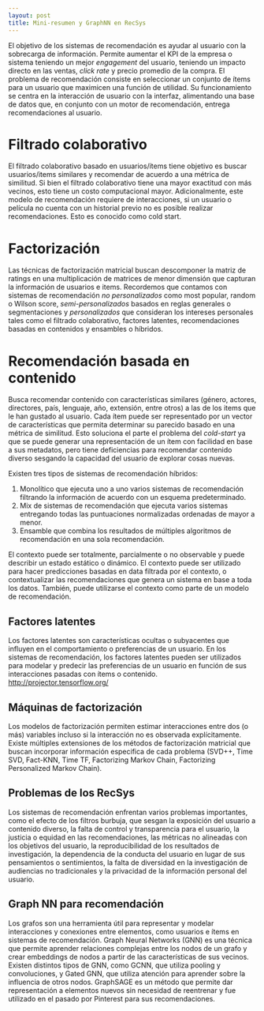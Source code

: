 ```yaml
---
layout: post
title: Mini-resumen y GraphNN en RecSys
---
```


El objetivo de los sistemas de recomendación es ayudar al usuario con la sobrecarga de información. Permite aumentar el KPI de la empresa o sistema teniendo un mejor *engagement* del usuario, teniendo un impacto directo en las ventas, *click rate* y precio promedio de la compra. El problema de recomendación consiste en seleccionar un conjunto de ítems para un usuario que maximicen una función de utilidad. Su funcionamiento se centra en la interacción de usuario con la interfaz, alimentando una base de datos que, en conjunto con un motor de recomendación, entrega recomendaciones al usuario.

# Filtrado colaborativo

El filtrado colaborativo basado en usuarios/ítems tiene objetivo es buscar usuarios/items similares y recomendar de acuerdo a una métrica de similitud. Si bien el filtrado colaborativo tiene una mayor exactitud con más vecinos, esto tiene un costo computacional mayor. Adicionalmente, este modelo de recomendación requiere de interacciones, si un usuario o película no cuenta con un historial previo no es posible realizar recomendaciones. Esto es conocido como cold start.

# Factorización

Las técnicas de factorización matricial buscan descomponer la matriz de ratings en una multiplicación de matrices de menor dimensión que capturan la información de usuarios e items. Recordemos que contamos con sistemas de recomendación *no personalizados* como most popular, random o Wilson score, *semi-personalizados* basados en reglas generales o segmentaciones y *personalizados* que consideran los intereses personales tales como el filtrado colaborativo, factores latentes, recomendaciones basadas en contenidos y ensambles o híbridos. 

# Recomendación basada en contenido

Busca recomendar contenido con características similares (género, actores, directores, país, lenguaje, año, extensión, entre otros) a las de los items que le han gustado al usuario. Cada ítem puede ser representado por un vector de características que permita determinar su parecido basado en una métrica de similitud. Esto soluciona el parte el problema del *cold-start* ya que se puede generar una representación de un ítem con facilidad en base a sus metadatos, pero tiene deficiencias para recomendar contenido diverso sesgando la capacidad del usuario de explorar cosas nuevas.

Existen tres tipos de sistemas de recomendación híbridos:

1. Monolítico que ejecuta uno a uno varios sistemas de recomendación filtrando la información de acuerdo con un esquema predeterminado.
2. Mix de sistemas de recomendación que ejecuta varios sistemas entregando todas las puntuaciones normalizadas ordenadas de mayor a menor.
3. Ensamble que combina los resultados de múltiples algoritmos de recomendación en una sola recomendación.

El contexto puede ser totalmente, parcialmente o no observable y puede describir un estado estático o dinámico. El contexto puede ser utilizado para hacer predicciones basadas en data filtrada por el contexto, o contextualizar las recomendaciones que genera un sistema en base a toda los datos. También, puede utilizarse el contexto como parte de un modelo de recomendación.

## Factores latentes

Los factores latentes son características ocultas o subyacentes que influyen en el comportamiento o preferencias de un usuario. En los sistemas de recomendación, los factores latentes pueden ser utilizados para modelar y predecir las preferencias de un usuario en función de sus interacciones pasadas con ítems o contenido.
http://projector.tensorflow.org/

## Máquinas de factorización

Los modelos de factorización permiten estimar interacciones entre dos (o más) variables incluso si la interacción no es observada explícitamente. Existe múltiples extensiones de los métodos de factorización matricial que buscan incorporar información especifica de cada problema (SVD++, Time SVD, Fact-KNN, Time TF, Factorizing Markov Chain, Factorizing Personalized Markov Chain).

## Problemas de los RecSys

Los sistemas de recomendación enfrentan varios problemas importantes, como el efecto de los filtros burbuja, que sesgan la exposición del usuario a contenido diverso,  la falta de control y transparencia para el usuario, la justicia o equidad en las recomendaciones, las métricas no alineadas con los objetivos del usuario, la reproducibilidad de los resultados de investigación, la dependencia de la conducta del usuario en lugar de sus pensamientos o sentimientos, la falta de diversidad en la investigación de audiencias no tradicionales y la privacidad de la información personal del usuario.

## Graph NN para recomendación

Los grafos son una herramienta útil para representar y modelar interacciones y conexiones entre elementos, como usuarios e ítems en sistemas de recomendación. Graph Neural Networks (GNN) es una técnica que permite aprender relaciones complejas entre los nodos de un grafo y crear embeddings de nodos a partir de las características de sus vecinos. Existen distintos tipos de GNN, como GCNN, que utiliza pooling y convoluciones, y Gated GNN, que utiliza atención para aprender sobre la influencia de otros nodos. GraphSAGE es un método que permite dar representación a elementos nuevos sin necesidad de reentrenar y fue utilizado en el pasado por Pinterest para sus recomendaciones.

